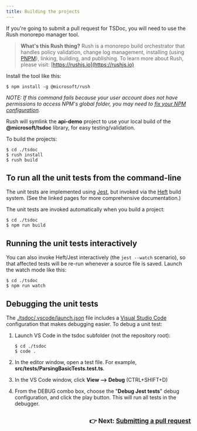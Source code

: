 ```yaml
---
title: Building the projects
---
```


If you're going to submit a pull request for TSDoc, you will need to use the Rush monorepo manager tool.

> **What's this Rush thing?** Rush is a monorepo build orchestrator that handles policy validation,
> change log management, installing (using [PNPM](https://pnpm.js.org/)), linking, building,
> and publishing. To learn more about Rush, please visit: [https://rushjs.io](https://rushjs.io)

Install the tool like this:

```shell
$ npm install -g @microsoft/rush
```

_NOTE: If this command fails because your user account does not have permissions to
access NPM's global folder, you may need to
[fix your NPM configuration](https://docs.npmjs.com/getting-started/fixing-npm-permissions)._

Rush will symlink the **api-demo** project to use your local build of the **@microsoft/tsdoc** library,
for easy testing/validation.

To build the projects:

```shell
$ cd ./tsdoc
$ rush install
$ rush build
```

## To run all the unit tests from the command-line

The unit tests are implemented using [Jest](https://jestjs.io/), but invoked via the
[Heft](https://www.npmjs.com/package/@rushstack/heft) build system.
(See the linked pages for more comprehensive documentation.)

The unit tests are invoked automatically when you build a project:

```shell
$ cd ./tsdoc
$ npm run build
```

## Running the unit tests interactively

You can also invoke Heft/Jest interactively (the `jest --watch` scenario), so that affected tests will be
re-run whenever a source file is saved. Launch the watch mode like this:

```shell
$ cd ./tsdoc
$ npm run watch
```

## Debugging the unit tests

The [./tsdoc/.vscode/launch.json](https://github.com/microsoft/tsdoc/blob/main/tsdoc/.vscode/launch.json) file includes a
[Visual Studio Code](https://code.visualstudio.com/) configuration that makes debugging
easier. To debug a unit test:

1. Launch VS Code in the tsdoc subfolder (not the repository root):

   ```shell
   $ cd ./tsdoc
   $ code .
   ```

2. In the editor window, open a test file. For example, **src/**tests**/ParsingBasicTests.test.ts**.

3. In the VS Code window, click **View --> Debug** (CTRL+SHIFT+D)

4. From the DEBUG combo box, choose the "**Debug Jest tests**" debug configuration, and click the play button.
   This will run all tests in the debugger.

<p style="text-align: right; font-weight: bold; font-size: larger; padding-top: 10px;">
👉 Next: <a href="../contributing/pr_checklist.md">Submitting a pull request</a>
</p>
